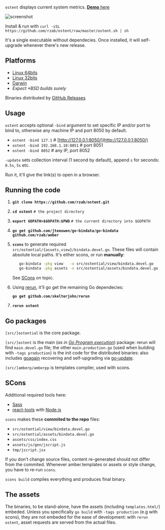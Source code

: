 `ostent` displays current system metrics. [**Demo** here](http://demo.ostrost.com/)

![screenshot](https://github.com/rzab/ostent/raw/master/screenshot.png)

Install & run with `curl -sSL https://github.com/rzab/ostent/raw/master/ostent.sh | sh`

It's a single executable without dependecies. Once installed,
it will self-upgrade whenever there's new release.

Platforms
---------

   - [Linux 64bits](https://github.com/rzab/ostent/releases/download/v0.1.3/Linux.x86_64)
   - [Linux 32bits](https://github.com/rzab/ostent/releases/download/v0.1.3/Linux.i686)
   - [Darwin](https://github.com/rzab/ostent/releases/download/v0.1.3/Darwin.x86_64)
   - _Expect \*BSD builds surely_

Binaries distributed by [GitHub Releases](https://github.com/rzab/ostent/releases)

Usage
-----

`ostent` accepts optional `-bind` argument to set specific IP and/or port to bind to, otherwise any machine IP and port 8050 by default.

   - `ostent -bind 127.1` # [http://127.0.0.1:8050/](http://127.0.0.1:8050/)
   - `ostent -bind 192.168.1.10:8051` # port 8051
   - `ostent -bind 8052` # any IP, port 8052

`-update` sets collection interval (1 second by default), append `s` for seconds: `0.5s`, `5s` etc.

Run it, it'll give the link(s) to open in a browser.

Running the code
----------------

1. **`git clone https://github.com/rzab/ostent.git`**

2. **`cd ostent`** `# the project directory`

3. **`export GOPATH=$GOPATH:$PWD`** `# the current directory into $GOPATH`

4. **`go get github.com/jteeuwen/go-bindata/go-bindata github.com/rzab/amber`**

5. **`scons`** to generate required `src/ostential/{assets,view}/bindata.devel.go`. These files will contain absolute local paths.
   It's either scons, or run **manually**:
   ```sh
      go-bindata -pkg view   -o src/ostential/view/bindata.devel.go   -tags '!production' -debug -prefix templates.html templates.html
      go-bindata -pkg assets -o src/ostential/assets/bindata.devel.go -tags '!production' -debug -prefix assets         assets/...
   ```

   See [SCons](#scons) on topic.

6. Using [rerun](https://github.com/skelterjohn/rerun), it'll go get the remaining Go dependecies:

	**`go get github.com/skelterjohn/rerun`**

7. **`rerun ostent`**

Go packages
-----------

`[src/]ostential` is the core package.

`[src/]ostent` is the main (_as in [Go Program execution](http://golang.org/ref/spec#Program_execution)_) package:
rerun will find `main.devel.go` file; the other `main.production.go` (used when building with `-tags production`)
is the init code for the distributed binaries: also includes
[goagain](https://github.com/rcrowley/goagain) recovering and self-upgrading via [go-update](https://github.com/inconshreveable/go-update).

`[src/]amberp/amberpp` is templates compiler, used with scons.

SCons
-----

Additional required tools here:
- [Sass](http://sass-lang.com/)
- [react-tools](https://www.npmjs.org/package/react-tools) with [Node.js](http://nodejs.org/)

`scons` makes these **commited to the repo** files:
- `src/ostential/view/bindata.devel.go`
- `src/ostential/assets/bindata.devel.go`
- `assets/css/index.css`
- `assets/js/gen/jscript.js`
- `tmp/jscript.jsx`

If you don't change source files, content re-generated should not differ from the commited.
Whenever amber.templates or assets or style change, you have to re-run `scons`.

`scons build` compiles everything and produces final binary.

The assets
----------

The binaries, to be stand-alone, have the assets (including `templates.html/`) embeded.
Unless you specifically `go build` with `-tags production` (e.g with scons),
they are not embeded for the ease of development:
with `rerun ostent`, asset requests are served from the actual files.
